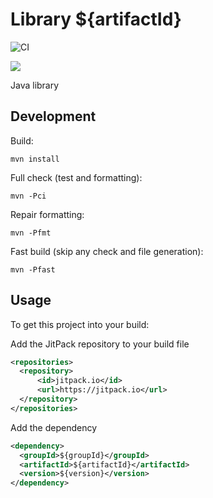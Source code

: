 # Library ${artifactId}

![CI](https://github.com/enr/${artifactId}/workflows/CI/badge.svg)

[![](https://jitpack.io/v/enr/${artifactId}.svg)](https://jitpack.io/#enr/${artifactId})

Java library

## Development

Build:

```
mvn install
```

Full check (test and formatting):

```
mvn -Pci
```

Repair formatting:

```
mvn -Pfmt
```

Fast build (skip any check and file generation):

```
mvn -Pfast
```

## Usage

To get this project into your build:

Add the JitPack repository to your build file

```xml
<repositories>
  <repository>
      <id>jitpack.io</id>
      <url>https://jitpack.io</url>
  </repository>
</repositories>
```

Add the dependency

```xml
<dependency>
  <groupId>${groupId}</groupId>
  <artifactId>${artifactId}</artifactId>
  <version>${version}</version>
</dependency>
```
